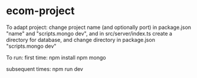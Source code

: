 # ecom-project
 
To adapt project:
change project name (and optionally port) in package.json "name" and "scripts.mongo dev", and in src/server/index.ts
create a directory for database, and change directory in package.json "scripts.mongo dev"

To run:
first time:
npm install
npm mongo

subsequent times:
npm run dev
